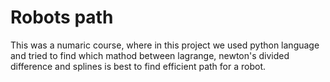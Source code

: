 # Robots path
This was a numaric course, where in this project we used python language and tried to find which mathod between lagrange, newton's divided difference and splines is best to find efficient path for a robot.

